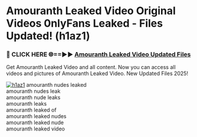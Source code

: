 # Amouranth Leaked Video Original Videos 0nlyFans Leaked - Files Updated! (h1az1)

<h3>🔴 CLICK HERE 🌐==►► <a href="https://tinyurl.com/3hn5wdd3" rel="nofollow">Amouranth Leaked Video Updated Files</a></h3>

Get Amouranth Leaked Video and all content. Now you can access all videos and pictures of Amouranth Leaked Video. New Updated Files 2025!

[![h1az1](https://i.imgur.com/4HnBqBT.gif)](https://tinyurl.com/3hn5wdd3)
amouranth nudes leaked<br>
amouranth nudes leak<br>
amouranth nude leaks<br>
amouranth leaks<br>
amouranth leaked of<br>
amouranth leaked nudes<br>
amouranth leaked nude<br>
amouranth leaked video
